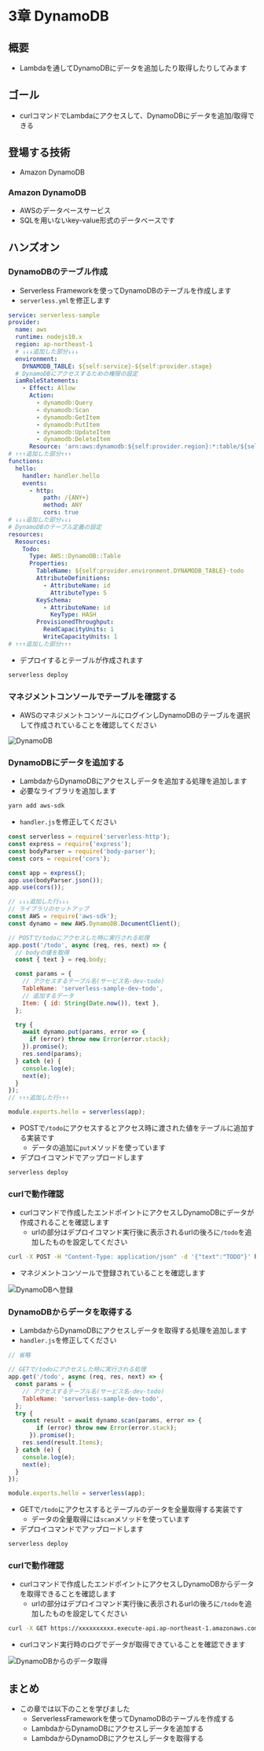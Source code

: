 # 3章 DynamoDB

## 概要

- Lambdaを通してDynamoDBにデータを追加したり取得したりしてみます

## ゴール

- curlコマンドでLambdaにアクセスして、DynamoDBにデータを追加/取得できる

## 登場する技術

- Amazon DynamoDB

### Amazon DynamoDB

- AWSのデータベースサービス
- SQLを用いないkey-value形式のデータベースです

## ハンズオン

### DynamoDBのテーブル作成

- Serverless Frameworkを使ってDynamoDBのテーブルを作成します
- `serverless.yml`を修正します

```yml
service: serverless-sample
provider:
  name: aws
  runtime: nodejs10.x
  region: ap-northeast-1
  # ↓↓↓追加した部分↓↓↓
  environment:
    DYNAMODB_TABLE: ${self:service}-${self:provider.stage}
  # DynamoDBにアクセスするための権限の設定
  iamRoleStatements:
    - Effect: Allow
      Action:
        - dynamodb:Query
        - dynamodb:Scan
        - dynamodb:GetItem
        - dynamodb:PutItem
        - dynamodb:UpdateItem
        - dynamodb:DeleteItem
      Resource: 'arn:aws:dynamodb:${self:provider.region}:*:table/${self:provider.environment.DYNAMODB_TABLE}*'
# ↑↑↑追加した部分↑↑↑
functions:
  hello:
    handler: handler.hello
    events:
      - http:
          path: /{ANY+}
          method: ANY
          cors: true
# ↓↓↓追加した部分↓↓↓
# DynamoDBのテーブル定義の設定
resources:
  Resources:
    Todo:
      Type: AWS::DynamoDB::Table
      Properties:
        TableName: ${self:provider.environment.DYNAMODB_TABLE}-todo
        AttributeDefinitions:
          - AttributeName: id
            AttributeType: S
        KeySchema:
          - AttributeName: id
            KeyType: HASH
        ProvisionedThroughput:
          ReadCapacityUnits: 1
          WriteCapacityUnits: 1
# ↑↑↑追加した部分↑↑↑
```

- デプロイするとテーブルが作成されます

```bash
serverless deploy
```

### マネジメントコンソールでテーブルを確認する

- AWSのマネジメントコンソールにログインしDynamoDBのテーブルを選択して作成されていることを確認してください

![DynamoDB](/images/3-1.png)

### DynamoDBにデータを追加する

- LambdaからDynamoDBにアクセスしデータを追加する処理を追加します
- 必要なライブラリを追加します

```bash
yarn add aws-sdk
```

- `handler.js`を修正してください

```js
const serverless = require('serverless-http');
const express = require('express');
const bodyParser = require('body-parser');
const cors = require('cors');

const app = express();
app.use(bodyParser.json());
app.use(cors());

// ↓↓↓追加した行↓↓↓
// ライブラリのセットアップ
const AWS = require('aws-sdk');
const dynamo = new AWS.DynamoDB.DocumentClient();

// POSTで/todoにアクセスした時に実行される処理
app.post('/todo', async (req, res, next) => {
  // bodyの値を取得
  const { text } = req.body;

  const params = {
    // アクセスするテーブル名(サービス名-dev-todo)
    TableName: 'serverless-sample-dev-todo',
    // 追加するデータ
    Item: { id: String(Date.now()), text },
  };

  try {
    await dynamo.put(params, error => {
      if (error) throw new Error(error.stack);
    }).promise();
    res.send(params);
  } catch (e) {
    console.log(e);
    next(e);
  }
});
// ↑↑↑追加した行↑↑↑

module.exports.hello = serverless(app);
```

- POSTで`/todo`にアクセスするとアクセス時に渡された値をテーブルに追加する実装です
    - データの追加に`put`メソッドを使っています
- デプロイコマンドでアップロードします

```bash
serverless deploy
```

### curlで動作確認

- curlコマンドで作成したエンドポイントにアクセスしDynamoDBにデータが作成されることを確認します
    - urlの部分はデプロイコマンド実行後に表示されるurlの後ろに`/todo`を追加したものを設定してください

```bash
curl -X POST -H "Content-Type: application/json" -d '{"text":"TODO"}' https://xxxxxxxxxx.execute-api.ap-northeast-1.amazonaws.com/dev/todo
```

- マネジメントコンソールで登録されていることを確認します

![DynamoDBへ登録](/images/3-2.png)

### DynamoDBからデータを取得する

- LambdaからDynamoDBにアクセスしデータを取得する処理を追加します
- `handler.js`を修正してください

```js
// 省略

// GETで/todoにアクセスした時に実行される処理
app.get('/todo', async (req, res, next) => {
  const params = {
    // アクセスするテーブル名(サービス名-dev-todo)
    TableName: 'serverless-sample-dev-todo',
  };
  try {
    const result = await dynamo.scan(params, error => {
        if (error) throw new Error(error.stack);
      }).promise();
    res.send(result.Items);
  } catch (e) {
    console.log(e);
    next(e);
  }
});

module.exports.hello = serverless(app);
```

- GETで`/todo`にアクセスするとテーブルのデータを全量取得する実装です
    - データの全量取得には`scan`メソッドを使っています
- デプロイコマンドでアップロードします

```bash
serverless deploy
```

### curlで動作確認

- curlコマンドで作成したエンドポイントにアクセスしDynamoDBからデータを取得できることを確認します
    - urlの部分はデプロイコマンド実行後に表示されるurlの後ろに`/todo`を追加したものを設定してください

```bash
curl -X GET https://xxxxxxxxxx.execute-api.ap-northeast-1.amazonaws.com/dev/todo
```

- curlコマンド実行時のログでデータが取得できていることを確認できます

![DynamoDBからのデータ取得](/images/3-3.png)

## まとめ

- この章では以下のことを学びました
    - ServerlessFrameworkを使ってDynamoDBのテーブルを作成する
    - LambdaからDynamoDBにアクセスしデータを追加する
    - LambdaからDynamoDBにアクセスしデータを取得する

